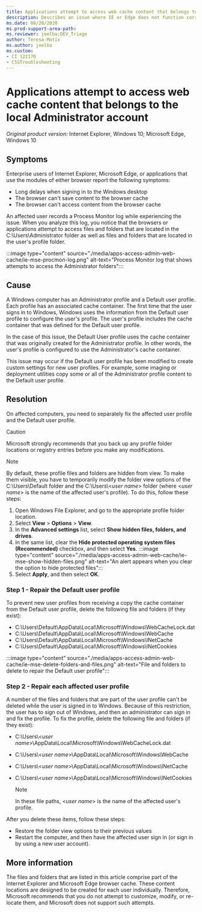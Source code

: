 ```yaml
---
title: Applications attempt to access web cache content that belongs to the local Administrator account
description: Describes an issue where IE or Edge does not function correctly because the user's profile is configured to use the Administrator cache.
ms.date: 08/28/2020
ms.prod-support-area-path: 
ms.reviewer: joelba;DEV_Triage
author: Teresa-Motiv
ms.author: joelba
ms.custom: 
- CI 122170
- CSSTroubleshooting
---
```


# Applications attempt to access web cache content that belongs to the local Administrator account

_Original product version:_&nbsp;Internet Explorer, Windows 10; Microsoft Edge, Windows 10  

## Symptoms

Enterprise users of Internet Explorer, Microsoft Edge, or applications that use the modules of either browser report the following symptoms:

- Long delays when signing in to the Windows desktop
- The browser can't save content to the browser cache
- The browser can't access content from the browser cache

An affected user records a Process Monitor log while experiencing the issue. When you analyze this log, you notice that the browsers or applications attempt to access files and folders that are located in the C:\Users\Administrator folder as well as files and folders that are located in the user's profile folder.

:::image type="content" source="./media/apps-access-admin-web-cache/ie-mse-procmon-log.png" alt-text="Process Monitor log that shows attempts to access the Administrator folders":::

## Cause

A Windows computer has an Administrator profile and a Default user profile. Each profile has an associated cache container. The first time that the user signs in to Windows, Windows uses the information from the Default user profile to configure the user's profile. The user's profile includes the cache container that was defined for the Default user profile.

In the case of this issue, the Default User profile uses the cache container that was originally created for the Administrator profile. In other words, the user's profile is configured to use the Administrator's cache container.

This issue may occur if the Default user profile has been modified to create custom settings for new user profiles. For example, some imaging or deployment utilities copy some or all of the Administrator profile content to the Default user profile.

## Resolution

On affected computers, you need to separately fix the affected user profile and the Default user profile.

> [!CAUTION]  
> Microsoft strongly recommends that you back up any profile folder locations or registry entries before you make any modifications.

> [!NOTE]  
> By default, these profile files and folders are hidden from view. To make them visible, you have to temporarily modify the folder view options of the C:\Users\Default folder and the C:\Users\\<*user name*> folder (where \<*user name*> is the name of the affected user's profile). To do this, follow these steps:
>  
> 1. Open Windows File Explorer, and go to the appropriate profile folder location.
> 1. Select **View** > **Options** > **View**.
> 1. In the **Advanced settings** list, select **Show hidden files, folders, and drives**.
> 1. In the same list, clear the **Hide protected operating system files (Recommended)** checkbox, and then select **Yes**.
>   :::image type="content" source="./media/apps-access-admin-web-cache/ie-mse-show-hidden-files.png" alt-text="An alert appears when you clear the option to hide protected files":::
> 1. Select **Apply**, and then select **OK**.

### Step 1 - Repair the Default user profile

To prevent new user profiles from receiving a copy the cache container from the Default user profile, delete the following file and folders (if they exist):

- C:\Users\Default\AppData\Local\Microsoft\Windows\WebCacheLock.dat
- C:\Users\Default\AppData\Local\Microsoft\Windows\WebCache
- C:\Users\Default\AppData\Local\Microsoft\Windows\INetCache
- C:\Users\Default\AppData\Local\Microsoft\Windows\INetCookies

:::image type="content" source="./media/apps-access-admin-web-cache/ie-mse-delete-folders-and-files.png" alt-text="File and folders to delete to repair the Default user profile":::

### Step 2 - Repair each affected user profile

A number of the files and folders that are part of the user profile can't be deleted while the user is signed in to Windows. Because of this restriction, the user has to sign out of Windows, and then an administrator can sign in and fix the profile. To fix the profile, delete the following file and folders (if they exist):

- C:\Users\\<*user name*>\AppData\Local\Microsoft\Windows\WebCacheLock.dat  
- C:\Users\\<*user name*>\AppData\Local\Microsoft\Windows\WebCache  
- C:\Users\\<*user name*>\AppData\Local\Microsoft\Windows\INetCache  
- C:\Users\\<*user name*>\AppData\Local\Microsoft\Windows\INetCookies  
  
  > [!NOTE]  
  > In these file paths, \<*user name*> is the name of the affected user's profile.

After you delete these items, follow these steps:

- Restore the folder view options to their previous values
- Restart the computer, and then have the affected user sign in (or sign in by using a new user account).

## More information

The files and folders that are listed in this article comprise part of the Internet Explorer and Microsoft Edge browser cache. These content locations are designed to be created for each user individually. Therefore, Microsoft recommends that you do not attempt to customize, modify, or re-locate them, and Microsoft does not support such attempts.
